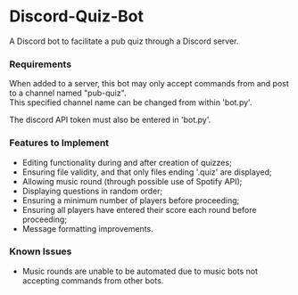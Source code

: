 # Discord-Quiz-Bot
A Discord bot to facilitate a pub quiz through a Discord server.

### Requirements
When added to a server, this bot may only accept commands from and post to a channel named "pub-quiz". \
This specified channel name can be changed from within 'bot.py'.

The discord API token must also be entered in 'bot.py'.

### Features to Implement
* Editing functionality during and after creation of quizzes;
* Ensuring file validity, and that only files ending '.quiz' are displayed;
* Allowing music round (through possible use of Spotify API);
* Displaying questions in random order;
* Ensuring a minimum number of players before proceeding;
* Ensuring all players have entered their score each round before proceeding;
* Message formatting improvements.

### Known Issues
* Music rounds are unable to be automated due to music bots not accepting commands from other bots.